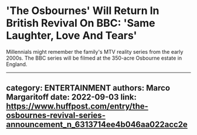 # 'The Osbournes' Will Return In British Revival On BBC: 'Same Laughter, Love And Tears'

Millennials might remember the family's MTV reality series from the early 2000s. The BBC series will be filmed at the 350-acre Osbourne estate in England.

---
category: ENTERTAINMENT
authors: Marco Margaritoff
date: 2022-09-03
link: https://www.huffpost.com/entry/the-osbournes-revival-series-announcement_n_6313714ee4b046aa022acc2e
---
